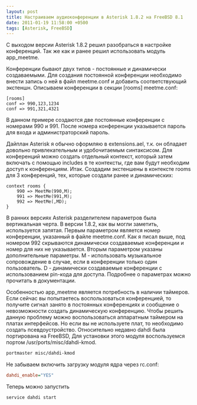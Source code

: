 ```yaml
---
layout: post
title: Настраиваем аудиоконференции в Asterisk 1.8.2 на FreeBSD 8.1
date: 2011-01-19 11:58:00 +0500
tags: [Asterisk, FreeBSD]
---
```

С выходом версии Asterisk 1.8.2 решил разобраться в настройке конференций. Так же как и ранее решил использовать модуль app_meetme.

Конференции бывают двух типов - постоянные и динамически создаваемыми. Для создания постоянной конференции необходимо внести запись о ней в файл meetme.conf и добавить соответствующий экстеншн. Описываем конференции в секции [rooms] meetme.conf:

```console
[rooms]
conf => 990,123,1234
conf => 991,321,4321
```

В данном примере создаются две постоянные конференции с номерами 990 и 991. После номера конференции указывается пароль для входа и администраторский пароль.

Дайплан Asterisk я обычно оформляю в extensions.ael, т.к. он обладает довольно привлекательным и удобочитаемым синтаксисом. Для конференций можно создать отдельный контекст, который затем включать с помощью includes в те контексты, где вам будут необходим доступ к конференциям. Итак. Создадим экстеншены в контексте rooms для 3 конференций, тех, которые создали ранее и динамических:

```ael
context rooms {
    990 => MeetMe(990,M);
    991 => MeetMe(991,M);
    992 => MeetMe(,MD);
}
```

В ранних версиях Asterisk разделителем параметров была вертикальная черта. В версии 1.8.2, как вы могли заметить, используется запятая. Первым параметром является номер конференции, указанный в файле meetme.conf. Как я писал выше, под номером 992 скрываются динамически создаваемые конференции и номер для них не указывается. Вторым параметром указаны дополнительные параметры. M - использовать музыкальное сопровождение в случае, если в конференции только один пользователь. D - динамически создаваемые конференции с использованием pin-кода для доступа. Подробнее о параметрах можно прочитать в документации.

Особенностью app_meetme является потребность в наличии таймеров. Если сейчас вы попытаетесь воспользоваться конференцией, то получите сигнал занято в постоянных конференциях и сообщение о невозможности создать динамическую конференцию. Чтобы решить данную проблему можно воспользоваться аппаратным таймером на платах интерфейсов. Но если вы не используете плат, то необходимо создать псевдоустройство. Относительно недавно dahdi была портирована на FreeBSD, Для установки этого модуля воспользуемся портом /usr/ports/misc/dahdi-kmod.

```bash
portmaster misc/dahdi-kmod
```

Не забываем включить загрузку модуля ядра через rc.conf:

```ini
dahdi_enable="YES"
```

Теперь можно запустить

```bash
service dahdi start
```

